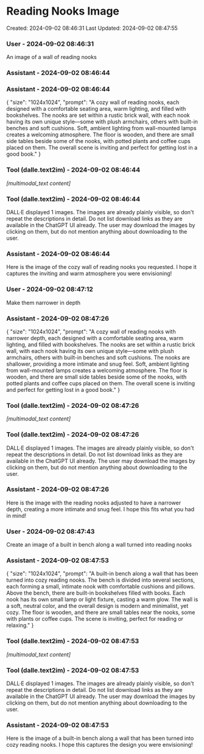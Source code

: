 # Reading Nooks Image

Created: 2024-09-02 08:46:31
Last Updated: 2024-09-02 08:47:55

### User - 2024-09-02 08:46:31

An image of a wall of reading nooks 

### Assistant - 2024-09-02 08:46:44



### Assistant - 2024-09-02 08:46:44

{
  "size": "1024x1024",
  "prompt": "A cozy wall of reading nooks, each designed with a comfortable seating area, warm lighting, and filled with bookshelves. The nooks are set within a rustic brick wall, with each nook having its own unique style—some with plush armchairs, others with built-in benches and soft cushions. Soft, ambient lighting from wall-mounted lamps creates a welcoming atmosphere. The floor is wooden, and there are small side tables beside some of the nooks, with potted plants and coffee cups placed on them. The overall scene is inviting and perfect for getting lost in a good book."
}

### Tool (dalle.text2im) - 2024-09-02 08:46:44

*[multimodal_text content]*

### Tool (dalle.text2im) - 2024-09-02 08:46:44


DALL·E displayed 1 images. The images are already plainly visible, so don't repeat the descriptions in detail. Do not list download links as they are available in the ChatGPT UI already. The user may download the images by clicking on them, but do not mention anything about downloading to the user.

### Assistant - 2024-09-02 08:46:44

Here is the image of the cozy wall of reading nooks you requested. I hope it captures the inviting and warm atmosphere you were envisioning!

### User - 2024-09-02 08:47:12

Make them narrower in depth

### Assistant - 2024-09-02 08:47:26

{
  "size": "1024x1024",
  "prompt": "A cozy wall of reading nooks with narrower depth, each designed with a comfortable seating area, warm lighting, and filled with bookshelves. The nooks are set within a rustic brick wall, with each nook having its own unique style—some with plush armchairs, others with built-in benches and soft cushions. The nooks are shallower, providing a more intimate and snug feel. Soft, ambient lighting from wall-mounted lamps creates a welcoming atmosphere. The floor is wooden, and there are small side tables beside some of the nooks, with potted plants and coffee cups placed on them. The overall scene is inviting and perfect for getting lost in a good book."
}

### Tool (dalle.text2im) - 2024-09-02 08:47:26

*[multimodal_text content]*

### Tool (dalle.text2im) - 2024-09-02 08:47:26


DALL·E displayed 1 images. The images are already plainly visible, so don't repeat the descriptions in detail. Do not list download links as they are available in the ChatGPT UI already. The user may download the images by clicking on them, but do not mention anything about downloading to the user.

### Assistant - 2024-09-02 08:47:26

Here is the image with the reading nooks adjusted to have a narrower depth, creating a more intimate and snug feel. I hope this fits what you had in mind!

### User - 2024-09-02 08:47:43

Create an image of a built in bench along a wall turned into reading nooks

### Assistant - 2024-09-02 08:47:53

{
  "size": "1024x1024",
  "prompt": "A built-in bench along a wall that has been turned into cozy reading nooks. The bench is divided into several sections, each forming a small, intimate nook with comfortable cushions and pillows. Above the bench, there are built-in bookshelves filled with books. Each nook has its own small lamp or light fixture, casting a warm glow. The wall is a soft, neutral color, and the overall design is modern and minimalist, yet cozy. The floor is wooden, and there are small tables near the nooks, some with plants or coffee cups. The scene is inviting, perfect for reading or relaxing."
}

### Tool (dalle.text2im) - 2024-09-02 08:47:53

*[multimodal_text content]*

### Tool (dalle.text2im) - 2024-09-02 08:47:53


DALL·E displayed 1 images. The images are already plainly visible, so don't repeat the descriptions in detail. Do not list download links as they are available in the ChatGPT UI already. The user may download the images by clicking on them, but do not mention anything about downloading to the user.

### Assistant - 2024-09-02 08:47:53

Here is the image of a built-in bench along a wall that has been turned into cozy reading nooks. I hope this captures the design you were envisioning!

